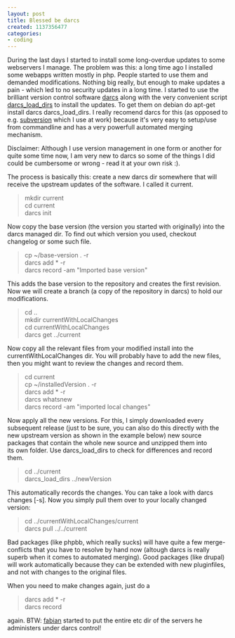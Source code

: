 ```yaml
---
layout: post
title: Blessed be darcs
created: 1137356477
categories:
- coding
---
```

<p>During the last days I started to install some long-overdue updates to some webservers I manage. The problem was this: a long time ago I installed some webapps written mostly in php. People started to use them and demanded modifications. Nothing big really, but enough to make updates a pain - which led to no security updates in a long time. I started to use the brilliant version control software <a title="darcs" href="http://abridgegame.org/darcs/">darcs</a> along with the very convenient script <a title="darcs_load_dirs at the darcs wiki" href="http://darcs.net/DarcsWiki/HintsAndTips">darcs_load_dirs</a> to install the updates. To get them on debian do apt-get install darcs darcs_load_dirs. I really recomend darcs for this (as opposed to e.g. <a title="Subversion" href="http://subversion.tigris.org">subversion</a> which I use at work) because it's very easy to setup/use from commandline and has a very powerfull automated merging mechanism.</p><p>Disclaimer: Although I use version management in one form or another for quite some time now, I am very new to darcs so some of the things I did could be cumbersome or wrong - read it at your own risk :).&nbsp;</p><p>The process is basically this: create a new darcs dir somewhere that will receive the upstream updates of the software. I called it current.</p><blockquote><p>mkdir current<br />cd current<br />darcs init</p></blockquote><p>Now copy the base version (the version you started with originally) into the darcs managed dir. To find out which version you used, checkout changelog or some such file.</p><blockquote><p>cp ~/base-version . -r<br />darcs add * -r<br />darcs record -am &quot;Imported base version&quot;<br /></p></blockquote><p>This adds the base version to the repository and creates the first revision. Now we will create a branch (a copy of the repository in darcs) to hold our modifications.</p><blockquote><p>cd ..<br />mkdir currentWithLocalChanges<br />cd currentWithLocalChanges<br />darcs get ../current<br /></p></blockquote><p>Now copy all the relevant files from your modified install into the currentWithLocalChanges dir. You will probably have to add the new files, then you might want to review the changes and record them.</p><blockquote><p>cd current<br />cp ~/installedVersion . -r<br />darcs add * -r<br />darcs whatsnew<br />darcs record -am &quot;imported local changes&quot;<br /></p></blockquote><p>Now apply all the new versions. For this, I simply downloaded every subsequent release (just to be sure, you can also do this directly with the new upstream version as shown in the example below) new source packages that contain the whole new source and unzipped them into <br />its own folder. Use darcs_load_dirs to check for differences and record them.</p><blockquote><p>cd ../current<br />darcs_load_dirs ../newVersion <br /></p></blockquote><p>This automatically records the changes. You can take a look with darcs changes [-s]. Now you simply pull them over to your locally changed version:</p><blockquote><p>cd ../currentWithLocalChanges/current<br />darcs pull ../../current<br /></p></blockquote><p>Bad packages (like phpbb, which really sucks) will have quite a few merge-conflicts that you have to resolve by hand now (altough darcs is really superb when it comes to automated merging). Good packages (like drupal) will work automatically because they can be extended with new pluginfiles, and not with changes to the original files.</p><p>When you need to make changes again, just do a </p><blockquote><p>darcs add * -r<br />darcs record <br /></p></blockquote><p>again. BTW: <a title="Lefants homepage" href="http://lefant.net">fabian</a> started to put the entire etc dir of the servers he administers under darcs control!<br /></p>
